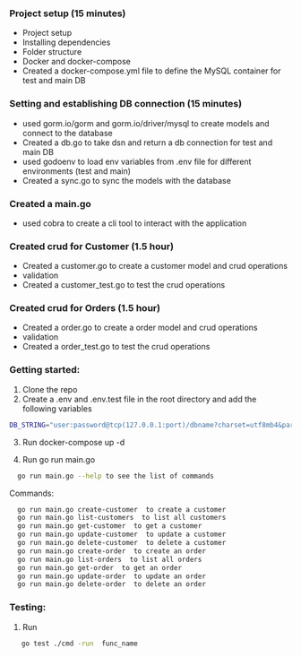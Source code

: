 ### Project setup (15 minutes)
 - Project setup 
 - Installing dependencies
 - Folder structure
 - Docker and docker-compose 
 - Created a docker-compose.yml file to define the MySQL container for test and  main DB

### Setting and establishing DB connection (15 minutes)
  -  used gorm.io/gorm  and gorm.io/driver/mysql to create models and connect to the database
  -  Created a db.go to take dsn and return a db connection for test and main DB
  -  used godoenv to load env variables from .env file for different environments (test and main)
  -  Created a sync.go to sync the models with the database 
### Created a main.go
  - used cobra to create a cli tool  to interact with the application 

### Created crud for Customer (1.5 hour) 
  - Created a customer.go to create a customer model and crud operations
   - validation
  - Created a customer_test.go to test the crud operations

### Created crud for Orders (1.5 hour)
  - Created a order.go to create a order model and crud operations
  - validation
  - Created a order_test.go to test the crud operations

### Getting started: 
1. Clone the repo
2. Create a .env and .env.test file in the root directory and add the following variables
```bash
DB_STRING="user:password@tcp(127.0.0.1:port)/dbname?charset=utf8mb4&parseTime=True&loc=Local"
```

3. Run docker-compose up -d

4. Run go run main.go
```bash
  go run main.go --help to see the list of commands
```
 Commands: 
```bash
  go run main.go create-customer  to create a customer
  go run main.go list-customers  to list all customers
  go run main.go get-customer  to get a customer
  go run main.go update-customer  to update a customer
  go run main.go delete-customer  to delete a customer
  go run main.go create-order  to create an order
  go run main.go list-orders  to list all orders
  go run main.go get-order  to get an order
  go run main.go update-order  to update an order
  go run main.go delete-order  to delete an order
``` 


### Testing:
1. Run  
```bash
   go test ./cmd -run  func_name 
```


























 